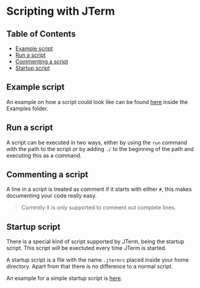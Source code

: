 # Scripting with JTerm

## Table of Contents

* [Example script](#example-script)
* [Run a script](#run-a-script)
* [Commenting a script](#commenting-a-script)
* [Startup script](#startup-script)

## Example script

An example on how a script could look like can be found [here](Examples/example.jts) inside the Examples folder.

## Run a script

A script can be executed in two ways, either by using the `run` command with the path to the script or by adding `./` to the beginning of the path and executing this as a command.

## Commenting a script

A line in a script is treated as comment if it starts with either `#`, this makes documenting your code really easy.

> Currently it is only supported to comment out complete lines.

## Startup script

There is a special kind of script supported by JTerm, being the startup script. This script will be exectuted every time JTerm is started.

A startup script is a file with the name `.jtermrc` placed inside your home directory. Apart from that there is no difference to a normal script.

An example for a simple startup script is [here](Examples/.jtermrc).